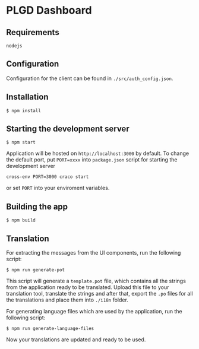 # PLGD Dashboard

## Requirements

    nodejs

## Configuration
Configuration for the client can be found in `./src/auth_config.json`.

## Installation

    $ npm install

## Starting the development server

    $ npm start

Application will be hosted on `http://localhost:3000` by default. To change the default port, put `PORT=xxxx` into `package.json` script for starting the development server

    cross-env PORT=3000 craco start

or set `PORT` into your enviroment variables.

## Building the app

    $ npm build

## Translation
For extracting the messages from the UI components, run the following script:

    $ npm run generate-pot

This script will generate a `template.pot` file, which contains all the strings from the application ready to be translated. Upload this file to your translation tool, translate the strings and after that, export the `.po` files for all the translations and place them into `./i18n` folder.

For generating language files which are used by the application, run the following script:

    $ npm run generate-language-files

Now your translations are updated and ready to be used.
